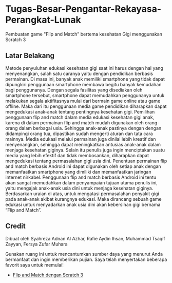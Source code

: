 # Tugas-Besar-Pengantar-Rekayasa-Perangkat-Lunak

Pembuatan game "Flip and Match" bertema kesehatan Gigi menggunakan Scratch 3

## Latar Belakang

Metode penyuluhan edukasi kesehatan gigi saat ini harus dengan hal yang menyenangkan, salah satu caranya yaitu dengan pendidikan berbasis permainan. Di masa ini, banyak anak memiliki smartphone yang tidak dapat dipungkiri penggunaan smartphone membawa begitu banyak kemudahan bagi penggunanya. Dengan segala fasilitas yang disediakan oleh smartphone tersebut, smartphone dapat memudahkan penggunanya untuk melakukan segala aktifitasnya mulai dari bermain game online atau game offline. Maka dari itu penggunaan media game pendidikan diharapkan dapat mengedukasi anak-anak tentang pentingnya kesehatan gigi. Pemilihan penggunaan flip and match dalam media edukasi kesehatan gigi anak, karena di dalam permainan flip and match mudah digunakan oleh orang-orang dalam berbagai usia. Sehingga anak-anak pastinya dengan dengan didampingi orang tua, dipastikan sudah mengerti aturan dan tata cara mainnya. Media edukasi melalui permainan juga dinilai lebih kreatif dan menyenangkan, sehingga dapat meningkatkan antusias anak-anak dalam menjaga kesehatan giginya.
Selain itu penulis juga ingin menciptakan suatu media yang lebih efektif dan tidak membosankan, diharapkan dapat mengedukasi tentang permasalahan gigi usia dini. Penentuan permainan flip and match berbasis Android ini dapat digunakan oleh setiap anak dengan memanfaatkan smartphone yang dimiliki dan memanfaatkan jaringan internet nirkabel. Penggunaan flip and match berbasis Android ini tentu akan sangat memudahkan dalam penyampaian tujuan utama penulis ini, yaitu mengajak anak-anak usia dini untuk menjaga kesehatan giginya.
Berdasarkan uraian di atas, untuk mengatasi permasalahan penyakit gigi pada anak-anak akibat kurangnya edukasi. Maka dirancang sebuah game edukasi untuk menyadarkan anak usia dini akan kebersihan gigi bernama “Flip and Match”.

## Credit
Dibuat oleh Syahreza Adnan Al Azhar, Rafie Aydin Ihsan, Muhammad Tsaqif Zayyan, Fersya Zufar Muhara

Gunakan ruang ini untuk mencantumkan sumber daya yang menurut Anda bermanfaat dan ingin memberikan pujian. Saya telah menyertakan beberapa favorit saya untuk memulai!

* [Flip and Match dengan Scratch 3](https://scratch.mit.edu/projects/775054827)
